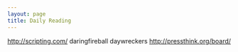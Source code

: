 ```yaml
---
layout: page
title: Daily Reading
---
```


http://scripting.com/
daringfireball
daywreckers
http://pressthink.org/board/